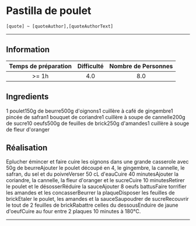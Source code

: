 # Pastilla de poulet

`[quote] ~ [quoteAuthor],[quoteAuthorText]`

---

## Information

| Temps de préparation  | Difficulté    | Nombre de Personnes |
|:---------------------:|:-------------:|:-------------------:|
| >= 1h            | 4.0  | 8.0        |

## Ingredients

1 poulet150g de beurre500g d'oignons1 cuillère à café de gingembre1 pincée de safran1 bouquet de coriandre1 cuillère à soupe de cannelle200g de sucre10 oeufs500g de feuilles de brick250g d'amandes1 cuillère à souge de fleur d'oranger

## Réalisation

Eplucher émincer et faire cuire les oignons dans une grande casserole avec 50g de beurreAjouter le poulet découpé en 4, le gingembre, la cannelle, le safran, du sel et du poivreVerser 50 cL d'eauCuire 40 minutesAjouter la coriandre, la cannelle, la fleur d'oranger et le sucreCuire 10 minutesRetirer le poulet et le désosserRéduire la sauceAjouter 8 oeufs battusFaire torrifier les amandes et les concasserBeurrer la plaqueDisposer les feuilles de brickEtaler le poulet, les amandes et la sauceSaupoudrer de sucreRecouvrir le tout de 2 feuilles de brickRabattre celles du dessousEnduire de jaune d'oeufCuire au four entre 2 plaques 10 minutes à 180°C.

---



